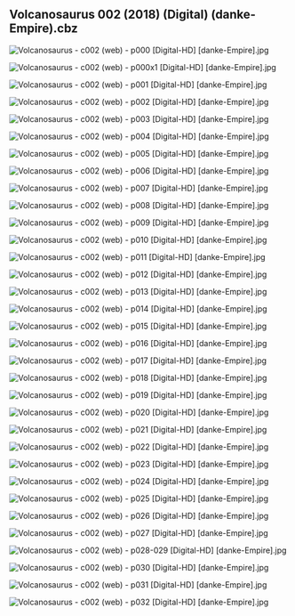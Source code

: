 ## Volcanosaurus 002 (2018) (Digital) (danke-Empire).cbz

![Volcanosaurus - c002 (web) - p000 [Digital-HD] [danke-Empire].jpg](https://wx1.sinaimg.cn/large/6a9fdecaly1frajxmd7lnj21km2fi4qq.jpg)

![Volcanosaurus - c002 (web) - p000x1 [Digital-HD] [danke-Empire].jpg](https://wx1.sinaimg.cn/large/6a9fdecaly1frajxs3sbaj21kh2fhkjl.jpg)

![Volcanosaurus - c002 (web) - p001 [Digital-HD] [danke-Empire].jpg](https://wx1.sinaimg.cn/large/6a9fdecaly1frajxx0wwuj21kw2dznpd.jpg)

![Volcanosaurus - c002 (web) - p002 [Digital-HD] [danke-Empire].jpg](https://wx1.sinaimg.cn/large/6a9fdecaly1frajy6lr1yj21kw2dz7wi.jpg)

![Volcanosaurus - c002 (web) - p003 [Digital-HD] [danke-Empire].jpg](https://wx1.sinaimg.cn/large/6a9fdecaly1frajyihwc8j21kw2dzu0x.jpg)

![Volcanosaurus - c002 (web) - p004 [Digital-HD] [danke-Empire].jpg](https://wx1.sinaimg.cn/large/6a9fdecaly1frajytbuzqj21kw2dz1ky.jpg)

![Volcanosaurus - c002 (web) - p005 [Digital-HD] [danke-Empire].jpg](https://wx1.sinaimg.cn/large/6a9fdecaly1frajz2d8oij21kw2dzqv5.jpg)

![Volcanosaurus - c002 (web) - p006 [Digital-HD] [danke-Empire].jpg](https://wx1.sinaimg.cn/large/6a9fdecaly1frajzaro7wj21kw2dzu0x.jpg)

![Volcanosaurus - c002 (web) - p007 [Digital-HD] [danke-Empire].jpg](https://wx1.sinaimg.cn/large/6a9fdecaly1frajzl0jocj21kw2dzx6p.jpg)

![Volcanosaurus - c002 (web) - p008 [Digital-HD] [danke-Empire].jpg](https://wx1.sinaimg.cn/large/6a9fdecaly1frajzt2jj9j21kw2dz1ky.jpg)

![Volcanosaurus - c002 (web) - p009 [Digital-HD] [danke-Empire].jpg](https://wx1.sinaimg.cn/large/6a9fdecaly1frak05b2x4j21kw2dz1ky.jpg)

![Volcanosaurus - c002 (web) - p010 [Digital-HD] [danke-Empire].jpg](https://wx1.sinaimg.cn/large/6a9fdecaly1frak0dub4qj21kw2dz7wi.jpg)

![Volcanosaurus - c002 (web) - p011 [Digital-HD] [danke-Empire].jpg](https://wx1.sinaimg.cn/large/6a9fdecaly1frak0jmmvpj21kw2dzqv5.jpg)

![Volcanosaurus - c002 (web) - p012 [Digital-HD] [danke-Empire].jpg](https://wx1.sinaimg.cn/large/6a9fdecaly1frak0qch02j21kw2dzu0x.jpg)

![Volcanosaurus - c002 (web) - p013 [Digital-HD] [danke-Empire].jpg](https://wx1.sinaimg.cn/large/6a9fdecaly1frak0uxlxlj21kw2dz4qq.jpg)

![Volcanosaurus - c002 (web) - p014 [Digital-HD] [danke-Empire].jpg](https://wx1.sinaimg.cn/large/6a9fdecaly1frak12d4f1j21kw2dz1ky.jpg)

![Volcanosaurus - c002 (web) - p015 [Digital-HD] [danke-Empire].jpg](https://wx1.sinaimg.cn/large/6a9fdecaly1frak1933o1j21kw2dz1ky.jpg)

![Volcanosaurus - c002 (web) - p016 [Digital-HD] [danke-Empire].jpg](https://wx1.sinaimg.cn/large/6a9fdecaly1frak1fl3kkj21kw2dz7wi.jpg)

![Volcanosaurus - c002 (web) - p017 [Digital-HD] [danke-Empire].jpg](https://wx1.sinaimg.cn/large/6a9fdecaly1frak1mt8epj21kw2dzx6p.jpg)

![Volcanosaurus - c002 (web) - p018 [Digital-HD] [danke-Empire].jpg](https://wx1.sinaimg.cn/large/6a9fdecaly1frak1va3zdj21kw2dz7wi.jpg)

![Volcanosaurus - c002 (web) - p019 [Digital-HD] [danke-Empire].jpg](https://wx1.sinaimg.cn/large/6a9fdecaly1frak22jn31j21kw2dzkjl.jpg)

![Volcanosaurus - c002 (web) - p020 [Digital-HD] [danke-Empire].jpg](https://wx1.sinaimg.cn/large/6a9fdecaly1frak28p584j21kw2dznpd.jpg)

![Volcanosaurus - c002 (web) - p021 [Digital-HD] [danke-Empire].jpg](https://wx1.sinaimg.cn/large/6a9fdecaly1frak2fda3tj21kw2dzqv5.jpg)

![Volcanosaurus - c002 (web) - p022 [Digital-HD] [danke-Empire].jpg](https://wx1.sinaimg.cn/large/6a9fdecaly1frak2m62foj21kw2dzkjl.jpg)

![Volcanosaurus - c002 (web) - p023 [Digital-HD] [danke-Empire].jpg](https://wx1.sinaimg.cn/large/6a9fdecaly1frak2w6hy6j21kw2dz4qq.jpg)

![Volcanosaurus - c002 (web) - p024 [Digital-HD] [danke-Empire].jpg](https://wx1.sinaimg.cn/large/6a9fdecaly1frak36340mj21kw2dz7wi.jpg)

![Volcanosaurus - c002 (web) - p025 [Digital-HD] [danke-Empire].jpg](https://wx1.sinaimg.cn/large/6a9fdecaly1frak3evutzj21kw2dz7wi.jpg)

![Volcanosaurus - c002 (web) - p026 [Digital-HD] [danke-Empire].jpg](https://wx1.sinaimg.cn/large/6a9fdecaly1frak3q47h5j21kw2dzb2a.jpg)

![Volcanosaurus - c002 (web) - p027 [Digital-HD] [danke-Empire].jpg](https://wx1.sinaimg.cn/large/6a9fdecaly1frak42narxj21kw2dz7wi.jpg)

![Volcanosaurus - c002 (web) - p028-029 [Digital-HD] [danke-Empire].jpg](https://wx1.sinaimg.cn/large/6a9fdecaly1frak4kbrs6j21kw18bnpg.jpg)

![Volcanosaurus - c002 (web) - p030 [Digital-HD] [danke-Empire].jpg](https://wx1.sinaimg.cn/large/6a9fdecaly1frak4vk421j21kw2dz4qq.jpg)

![Volcanosaurus - c002 (web) - p031 [Digital-HD] [danke-Empire].jpg](https://wx1.sinaimg.cn/large/6a9fdecaly1frak531pemj21kw2dze81.jpg)

![Volcanosaurus - c002 (web) - p032 [Digital-HD] [danke-Empire].jpg](https://wx1.sinaimg.cn/large/6a9fdecaly1frak5cz7emj21kw2dze81.jpg)